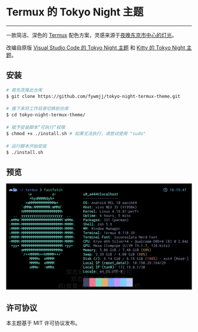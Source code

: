 # Termux 的 Tokyo Night 主题
---
一款简洁、深色的 [Termux](https://termux.dev/) 配色方案，灵感来源于[夜晚东京市中心的灯光](https://www.google.com/search?q=tokyo+night&newwindow=1&sxsrf=ACYBGNRiOGCstG_Xohb8CgG5UGwBRpMIQg:1571032079139&source=lnms&tbm=isch&sa=X&ved=0ahUKEwiayIfIhpvlAhUGmuAKHbfRDaIQ_AUIEigB&biw=1280&bih=666&dpr=2)。

改编自原版 [Visual Studio Code 的 Tokyo Night 主题](https://github.com/enkia/tokyo-night-vscode-theme) 和 [Kitty 的 Tokyo Night 主题](https://github.com/davidmathers/tokyo-night-kitty-theme)。

## 安装

```bash
# 首先克隆此仓库
$ git clone https://github.com/fywmjj/tokyo-night-termux-theme.git

# 接下来将工作目录切换到仓库
$ cd tokyo-night-termux-theme/

# 赋予安装脚本“可执行”权限
$ chmod +x ./install.sh # 如果无法执行，请尝试使用 "sudo"

# 运行脚本开始安装
$ ./install.sh
```

## 预览

![Tokyo Night theme for Termux - Preview](../screenshot.png)

## 许可协议

本主题基于 MIT 许可协议发布。
